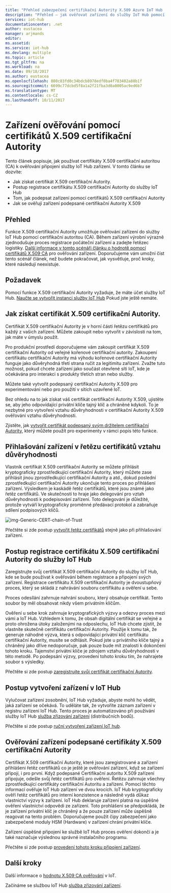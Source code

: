 ```yaml
---
title: "Přehled zabezpečení certifikační Autority X.509 Azure IoT Hub | Microsoft Docs"
description: "Přehled – jak ověřovat zařízení do služby IoT Hub pomocí X.509 certifikačních autorit."
services: iot-hub
documentationcenter: .net
author: eustacea
manager: arjmands
editor: 
ms.assetid: 
ms.service: iot-hub
ms.devlang: multiple
ms.topic: article
ms.tgt_pltfrm: na
ms.workload: na
ms.date: 09/18/2017
ms.author: eustacea
ms.openlocfilehash: 080c83fd0c34bdcb8978edf0ba4f783402a88b1f
ms.sourcegitcommit: 6699c77dcbd5f8a1a2f21fba3d0a0005ac9ed6b7
ms.translationtype: MT
ms.contentlocale: cs-CZ
ms.lasthandoff: 10/11/2017
---
```

# <a name="device-authentication-using-x509-ca-certificates"></a>Zařízení ověřování pomocí certifikátů X.509 certifikační Autority

Tento článek popisuje, jak používat certifikáty X.509 certifikační autoritou (CA) k ověřování připojení služby IoT Hub zařízení.  V tomto článku se dozvíte:

* Jak získat certifikát X.509 certifikační Autority.
* Postup registrace certifikátu X.509 certifikační Autority do služby IoT Hub
* Tom, jak podepsat zařízení pomocí certifikátů X.509 certifikační Autority
* Jak se ověřují zařízení podepsané certifikační Autority X.509

## <a name="overview"></a>Přehled

Funkce X.509 certifikační Autority umožňuje ověřování zařízení do služby IoT Hub pomocí certifikační autoritou (CA). Během zařízení výrobní výrazně zjednodušuje proces registrace počáteční zařízení a zadejte řetězec logistiky. [Další informace v tomto scénáři článku o hodnotě pomocí certifikátů X.509 CA](iot-hub-x509ca-concept.md) pro ověřování zařízení.  Doporučujeme vám umožní číst tento scénář článek, než budete pokračovat, jak vysvětluje, proč kroky, které následují neexistuje.

## <a name="prerequisite"></a>Požadavek

Pomocí funkce X.509 certifikační Autority vyžaduje, že máte účet služby IoT Hub.  [Naučte se vytvořit instanci služby IoT Hub](iot-hub-csharp-csharp-getstarted.md) Pokud jste ještě nemáte.

## <a name="how-to-get-an-x509-ca-certificate"></a>Jak získat certifikát X.509 certifikační Autority.

Certifikát X.509 certifikační Autority je v horní části řetězu certifikátů pro každý z vašich zařízení.  Můžete zakoupit nebo vytvořit v závislosti na tom, jak máte v úmyslu použít.

Pro produkční prostředí doporučujeme vám zakoupit certifikát X.509 certifikační Autority od veřejné kořenové certifikační autority. Zakoupení certifikátu certifikační Autority má výhodu kořenové certifikační Autority funguje jako důvěryhodná třetí strana ručit za legitimitu zařízení. Zvažte tuto možnost, pokud chcete zařízení jako součást otevřené síti IoT, kde je očekávána pro interakci s produkty třetích stran nebo služby.

Můžete také vytvořit podepsaný certifikační Autority X.509 pro experimentování nebo pro použití v sítích uzavřené IoT.

Bez ohledu na to jak získat váš certifikát certifikační Autority X.509, ujistěte se, aby jeho odpovídající privátní klíče tajný klíč a chráněné kdykoli.  To je nezbytné pro vytvoření vztahu důvěryhodnosti v certifikační Autority X.509 ověřování vztahu důvěryhodnosti. 

Zjistěte, jak [vytvořit certifikát podepsaný svým držitelem certifikační Autority](iot-hub-security-x509-create-certificates.md#createcerts), který můžete použít pro experimenty v rámci popis této funkce.

## <a name="sign-devices-into-the-certificate-chain-of-trust"></a>Přihlašování zařízení v řetězu certifikátů vztahu důvěryhodnosti

Vlastník certifikát X.509 certifikační Autority se můžete přihlásit kryptograficky zprostředkující certifikační Autority, který můžete zase přihlásit jinou zprostředkující certifikační Autority a atd., dokud poslední zprostředkující certifikační Autority ukončuje tento proces po přihlášení zařízení. Výsledkem je kaskádě řetěz certifikátů, které jsou známé jako řetěz certifikátů. Ve skutečnosti to hraje jako delegování pro vztah důvěryhodnosti k podepisování zařízení. Toto delegování je důležité, protože vytváří kryptograficky proměnné předávací protokol a zabraňuje sdílení podpisových klíčů.

![img-Generic-CERT-chain-of-Trust](./media/generic-cert-chain-of-trust.png)

Přečtěte si zde postup [vytvořit řetěz certifikátů](iot-hub-security-x509-create-certificates.md#createcertchain) stejně jako při přihlašování zařízení.

## <a name="how-to-register-the-x509-ca-certificate-to-iot-hub"></a>Postup registrace certifikátu X.509 certifikační Autority do služby IoT Hub

Zaregistrujte svůj certifikát X.509 certifikační Autority do služby IoT Hub, kde se bude používat k ověřování během registrace a připojení svých zařízení.  Registrace certifikátu X.509 certifikační Autority je dvoustupňový proces, který se skládá z nahrávání souboru certifikátu a ověření u sebe.

Proces odesílání zahrnuje nahrání souboru, který obsahuje certifikát.  Tento soubor by měl obsahovat nikdy všem privátním klíčům.

Ověření u sebe krok zahrnuje kryptografických výzvy a odezvy proces mezi vámi a IoT Hub.  Vzhledem k tomu, že obsah digitální certifikát se veřejné a proto ohrožena útoky založenými na odposlechu, IoT Hub chcete zjistit, že vlastníte skutečně certifikátu certifikační Autority.  Použije k tomu tak, že generuje náhodné výzva, která s odpovídající privátní klíč certifikátu certifikační Autority, musíte se odhlásit.  Pokud jste u privátního klíče tajný a chráněný jako dříve nedoporučuje, pak pouze bude mít znalosti k dokončení tohoto kroku. Tajemství privátní klíče je zdrojem vztahu důvěryhodnosti v této metodě.  Po podepsání výzvy, provedení tohoto kroku tím, že nahrajete soubor s výsledky.

Přečtěte si zde postup [zaregistrujte svůj certifikát certifikační Autority](iot-hub-security-x509-get-started.md#registercerts).

## <a name="how-to-create-a-device-on-iot-hub"></a>Postup vytvoření zařízení v IoT Hub

Vylučovat zařízení zosobnění, IoT Hub vyžaduje, abyste mohli ho vědět, jaká zařízení se očekává.  To uděláte tak, že vytvoříte záznam zařízení v registru zařízení IoT Hub.  Tento proces je automatizováno při používání služby IoT Hub [služba zřizování zařízení](https://azure.microsoft.com/en-us/blog/azure-iot-hub-device-provisioning-service-preview-automates-device-connection-configuration/) (distribučních bodů). 

Přečtěte si zde postup [ruční vytvoření zařízení IoT hub](iot-hub-security-x509-get-started.md#createdevice).

## <a name="authenticating-devices-signed-with-x509-ca-certificates"></a>Ověřování zařízení podepsané certifikáty X.509 certifikační Autority

Certifikát X.509 certifikační Autority, které jsou zaregistrované a zařízení přihlášeni řetěz certifikátů co je ještě je ověřování zařízení, když se zařízení připojí, i pro první.  Když podepsané Certifikační autoritu X.509 zařízení připojuje, odešle svůj řetěz certifikátů pro ověření. Řetězu zahrnuje všechny zprostředkující certifikáty certifikační Autoritu a zařízení.  Pomocí těchto informací ověřuje IoT Hub zařízení ve dvou krocích.  IoT Hub kryptograficky ověří řetěz certifikátů pro interní konzistence a následně vydá důkaz vlastnictví výzvy k zařízení.  IoT Hub deklaruje zařízení platná na úspěšné ověření vlastnictví odpovědi ze zařízení.  Toto prohlášení se předpokládá, že je zařízení privátní klíč je chráněný a že pouze zařízení může úspěšně reagovat na tento problém.  Doporučujeme použít čipy zabezpečení jako zabezpečené moduly HSM (Hardware) v zařízení chrání privátní klíče.

Zařízení úspěšné připojení ke službě IoT Hub proces ověření dokončí a je také naznačuje výslednou správné instalačního programu.

Přečtěte si zde postup [provedení tohoto kroku připojení zařízení](iot-hub-security-x509-get-started.md#authenticatedevice).

## <a name="next-steps"></a>Další kroky

Další informace o [hodnotu X.509 CA ověřování](iot-hub-x509ca-concept.md) v IoT.

Začínáme se službou IoT Hub [služba zřizování zařízení](https://docs.microsoft.com/en-us/azure/iot-dps/).